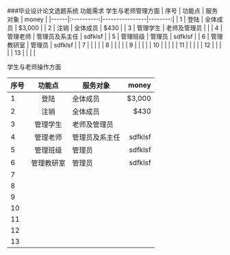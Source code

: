 ###毕业设计论文选题系统
功能需求
学生与老师管理方面
| 序号 |   功能点   | 服务对象       |   money |
|------|:----------:|----------------|--------:|
| 1    |    登陆    | 全体成员       |  $3,000 |
| 2    |    注销    | 全体成员       |    $430 |
| 3    |  管理学生  | 老师及管理员   |         |
| 4    |  管理老师  | 管理员及系主任 | sdfklsf |
| 5    |  管理班级  | 管理员         | sdfklsf |
| 6    | 管理教研室 | 管理员         | sdfklsf |
| 7    |            |                |         |
| 8    |            |                |         |
| 9    |            |                |         |
| 10   |            |                |         |
| 11   |            |                |         |
| 12   |            |                |         |
| 13   |            |                |         |

 学生与老师操作方面

| 序号 |   功能点   | 服务对象       |   money |
|------|:----------:|----------------|--------:|
| 1    |    登陆    | 全体成员       |  $3,000 |
| 2    |    注销    | 全体成员       |    $430 |
| 3    |  管理学生  | 老师及管理员   |         |
| 4    |  管理老师  | 管理员及系主任 | sdfklsf |
| 5    |  管理班级  | 管理员         | sdfklsf |
| 6    | 管理教研室 | 管理员         | sdfklsf |
| 7    |            |                |         |
| 8    |            |                |         |
| 9    |            |                |         |
| 10   |            |                |         |
| 11   |            |                |         |
| 12   |            |                |         |
| 13   |            |                |         |
